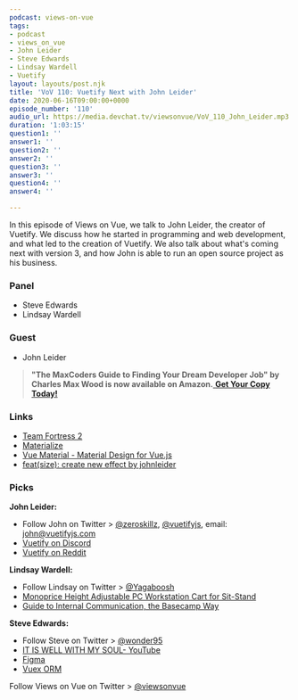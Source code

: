 ```yaml
---
podcast: views-on-vue
tags:
- podcast
- views_on_vue
- John Leider
- Steve Edwards
- Lindsay Wardell
- Vuetify
layout: layouts/post.njk
title: 'VoV 110: Vuetify Next with John Leider'
date: 2020-06-16T09:00:00+0000
episode_number: '110'
audio_url: https://media.devchat.tv/viewsonvue/VoV_110_John_Leider.mp3
duration: '1:03:15'
question1: ''
answer1: ''
question2: ''
answer2: ''
question3: ''
answer3: ''
question4: ''
answer4: ''

---
```

In this episode of Views on Vue, we talk to John Leider, the creator of Vuetify. We discuss how he started in programming and web development, and what led to the creation of Vuetify. We also talk about what's coming next with version 3, and how John is able to run an open source project as his business.

### **Panel**

* Steve Edwards
* Lindsay Wardell

### **Guest**

* John Leider

> **"The MaxCoders Guide to Finding Your Dream Developer Job" by Charles Max Wood is now available on Amazon.**[ **Get Your Copy Today!**](https://www.amazon.com/gp/product/B081MBL5C9/ref=as_li_ss_tl?ie=UTF8&linkCode=sl1&tag=devchattv-20&linkId=9d61363241636e2546ef46abba198746&language=en_US)

### **Links**

* [Team Fortress 2](https://www.teamfortress.com/)
* [Materialize](https://materializecss.com/)
* [Vue Material - Material Design for Vue.js](https://vuematerial.io/)
* [feat(size): create new effect by johnleider](https://github.com/vuetifyjs/vuetify/pull/10418)

### **Picks**

**John Leider:**

* Follow John on Twitter > [@zeroskillz](https://twitter.com/zeroskillz), [@vuetifyjs](https://twitter.com/vuetifyjs), email: john@vuetifyjs.com
* [Vuetify on Discord](https://discord.com/invite/s93b7Fv)
* [Vuetify on Reddit](https://www.reddit.com/r/vuetifyjs/)

**Lindsay Wardell:**

* Follow Lindsay on Twitter > [@Yagaboosh](https://twitter.com/Yagaboosh)
* [Monoprice Height Adjustable PC Workstation Cart for Sit-Stand](https://www.monoprice.com/product?p_id=15723)
* [Guide to Internal Communication, the Basecamp Way](https://basecamp.com/guides/how-we-communicate)

**Steve Edwards:**

* Follow Steve on Twitter > [@wonder95](https://twitter.com/wonder95)
* [IT IS WELL WITH MY SOUL- YouTube](https://www.youtube.com/watch?v=nDIJz6zzHNU)
* [Figma](https://www.figma.com/)
* [Vuex ORM](https://vuex-orm.org/)

Follow Views on Vue on Twitter > [@viewsonvue](https://twitter.com/viewsonvue)